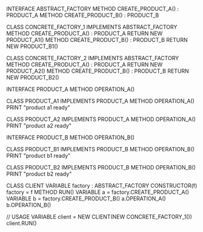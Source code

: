 INTERFACE ABSTRACT_FACTORY
    METHOD CREATE_PRODUCT_A() : PRODUCT_A
    METHOD CREATE_PRODUCT_B() : PRODUCT_B

CLASS CONCRETE_FACTORY_1 IMPLEMENTS ABSTRACT_FACTORY
    METHOD CREATE_PRODUCT_A() : PRODUCT_A
        RETURN NEW PRODUCT_A1()
    METHOD CREATE_PRODUCT_B() : PRODUCT_B
        RETURN NEW PRODUCT_B1()

CLASS CONCRETE_FACTORY_2 IMPLEMENTS ABSTRACT_FACTORY
    METHOD CREATE_PRODUCT_A() : PRODUCT_A
        RETURN NEW PRODUCT_A2()
    METHOD CREATE_PRODUCT_B() : PRODUCT_B
        RETURN NEW PRODUCT_B2()

INTERFACE PRODUCT_A
    METHOD OPERATION_A()

CLASS PRODUCT_A1 IMPLEMENTS PRODUCT_A
    METHOD OPERATION_A()
        PRINT "product a1 ready"

CLASS PRODUCT_A2 IMPLEMENTS PRODUCT_A
    METHOD OPERATION_A()
        PRINT "product a2 ready"

INTERFACE PRODUCT_B
    METHOD OPERATION_B()

CLASS PRODUCT_B1 IMPLEMENTS PRODUCT_B
    METHOD OPERATION_B()
        PRINT "product b1 ready"

CLASS PRODUCT_B2 IMPLEMENTS PRODUCT_B
    METHOD OPERATION_B()
        PRINT "product b2 ready"

CLASS CLIENT
    VARIABLE factory : ABSTRACT_FACTORY
    CONSTRUCTOR(f)
        factory = f
    METHOD RUN()
        VARIABLE a = factory.CREATE_PRODUCT_A()
        VARIABLE b = factory.CREATE_PRODUCT_B()
        a.OPERATION_A()
        b.OPERATION_B()

// USAGE
VARIABLE client = NEW CLIENT(NEW CONCRETE_FACTORY_1())
client.RUN()
